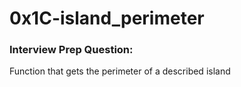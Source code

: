 # 0x1C-island_perimeter
### Interview Prep Question:
Function that gets the perimeter of a described island